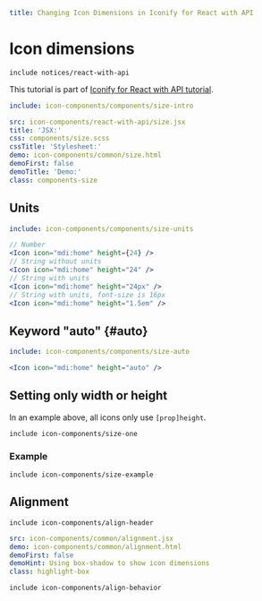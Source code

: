 ```yaml
title: Changing Icon Dimensions in Iconify for React with API
```

# Icon dimensions

`include notices/react-with-api`

This tutorial is part of [Iconify for React with API tutorial](./index.md).

```yaml
include: icon-components/components/size-intro
```

```yaml
src: icon-components/react-with-api/size.jsx
title: 'JSX:'
css: components/size.scss
cssTitle: 'Stylesheet:'
demo: icon-components/common/size.html
demoFirst: false
demoTitle: 'Demo:'
class: components-size
```

## Units

```yaml
include: icon-components/components/size-units
```

```jsx
// Number
<Icon icon="mdi:home" height={24} />
// String without units
<Icon icon="mdi:home" height="24" />
// String with units
<Icon icon="mdi:home" height="24px" />
// String with units, font-size is 16px
<Icon icon="mdi:home" height="1.5em" />
```

## Keyword "auto" {#auto}

```yaml
include: icon-components/components/size-auto
```

```jsx
<Icon icon="mdi:home" height="auto" />
```

## Setting only width or height

In an example above, all icons only use `[prop]height`.

`include icon-components/size-one`

### Example

`include icon-components/size-example`

## Alignment

`include icon-components/align-header`

```yaml
src: icon-components/common/alignment.jsx
demo: icon-components/common/alignment.html
demoFirst: false
demoHint: Using box-shadow to show icon dimensions
class: highlight-box
```

`include icon-components/align-behavior`
